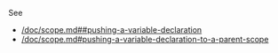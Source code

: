See

- [/doc/scope.md##pushing-a-variable-declaration](/doc/scope.md#pushing-a-variable-declaration)
- [/doc/scope.md#pushing-a-variable-declaration-to-a-parent-scope](/doc/scope.md#pushing-a-variable-declaration-to-a-parent-scope)